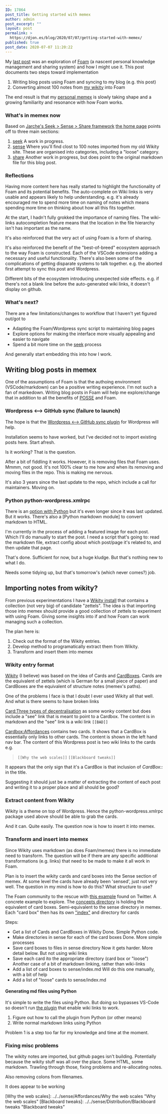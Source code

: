 ```yaml
---
ID: 17864
post_title: Getting started with memex
author: admin
post_excerpt: ""
layout: post
permalink: >
  https://djon.es/blog/2020/07/07/getting-started-with-memex/
published: true
post_date: 2020-07-07 11:20:22
---
```

My [last post][1] was an exploration of [Foam][2] (a nascent personal knowledge management and sharing system) and how I might use it. This post documents two steps toward implementation

1.  Writing blog posts using Foam and syncing to my blog (e.g. this post)
2.  Converting almost 100 notes from [my wikity][3] into Foam

The end result is that my [personal memex][4] is slowly taking shape and a growing familiarity and resonance with how Foam works.

### What's in memex now

Based on [Jarche's Seek > Sense > Share framework][5] [the home page][4] points off to three main sections: 

1.  [seek][6] A work in progress. 
2.  [sense][7] Where you'll find clost to 100 notes imported from my old Wikity site. These are organised into categories, including a "loose" category.
3.  [share][8] Another work in progress, but does point to the original markdown file for this blog post.

### Reflections

Having more content here has really started to highlight the functionality of Foam and its potential benefits. The auto-complete on Wiki links is very usable and appears likely to help understanding. e.g. it's already encouraged me to spend more time on naming of notes which means spending more time on thinking about how all this fits together.

At the start, I hadn't fully grokked the importance of naming files. The wiki-links autocompletion feature means that the location in the file hierarchy isn't has important as the name.

It's also reinforced that the very act of using Foam is a form of sharing.

It's also reinforced the benefit of the "best-of-breed" ecosystem approach to the way Foam is constructed. Each of the VSCode extensions adding a necessary and useful functionality. There's also been some of the complications of getting disparate systems to talk together. e.g. the aborted first attempt to sync this post and Wordpress. 

Different bits of the ecosystem introducing unexpected side effects. e.g. if there's not a blank line before the auto-generated wiki links, it doesn't display on github.

### What's next?

There are a few limitations/changes to workflow that I haven't yet figured out/got to

*   Adapting the Foam/Wordpress sync script to maintaining blog pages
*   Explore options for making the interface more visually appealing and easier to navigate
*   Spend a bit more time on the [seek][6] process

And generally start embedding this into how I work.

## Writing blog posts in memex

One of the assumptions of Foam is that the authoing environment (VSCode/markdown) can be a positive writing experience. I'm not such a fan of markedown. Writing blog posts in Foam will help me explore/change that in addition to all the benefits of [POSSE][9] and Foam.

### Wordpress <--> GitHub sync (failure to launch)

The hope is that the [Wordpress <--> GitHub sync plugin][10] for Wordpress will help.

Installation seems to have worked, but I've decided not to import existing posts here. Start afresh.

Is it working? That is the question.

After a bit of fiddling it works. However, it is removing files that Foam uses. Mmmm, not good. It's not 100% clear to me how and when its removing and moving files in the repo. This is making me nervous.

It's also 3 years since the last update to the repo, which include a call for maintainers. Moving on.

### Python python-wordpress.xmlrpc

There is an [option with Python][11] but it's even longer since it was last updated. But it works. There's also a [Python markdown module] to convert markdown to HTML.

I'm currently in the process of adding a featured image for each post. Which I'll do manually to start the post. I need a script that's going to: read the markdown file, extract config about which post/page it's related to, and then update that page.

That's done. Sufficient for now, but a huge kludge. But that's nothing new to what I do.

Needs some tidying up, but that's tomorrow's (which never comes?) job.

## Importing notes from wikity?

From previous experimentations I have a [Wikity install][12] that contains a collection (not very big) of candidate "zettels". The idea is that importing those into memex should provide a good collection of zettels to experiment with using Foam. Giving some insights into if and how Foam can work managing such a collection.

The plan here is:

1.  Check out the format of the Wikity entries.
2.  Develop method to programatically extract them from Wikity.
3.  Transform and insert them into memex

### Wikity entry format

[Wikity][13] (I believe) was based on the idea of Cards and [CardBoxes][14]. Cards are the equivalent of zettels (which is German for a small piece of paper) and CardBoxes are the equivalent of structure notes (memex's paths).

One of the problems I face is that I doubt I ever used Wikity all that well. And what is there seems to have broken links

[Card:Three types of decentralisation][15] as some wonky content but does include a "see" link that is meant to point to a Cardbox. The content is in markdown and the "see" link is a wiki link `[[BAD]]`

[Cardbox:Affordances][16] contains two cards. It shows that a CardBox is essentially only links to other cards. The content is shown in the left hand nav bar. The content of this Wordpress post is two wiki links to the cards e.g.

> `[[Why the web scales]]` `[[Blackboard tweaks]]`

It appears that the only sign that it's a CardBox is that inclusion of *CardBox::* in the title.

Suggesting it should just be a matter of extracting the content of each post and writing it to a proper place and all should be good?

### Extract content from Wikity

Wikity is a theme on top of Wordpress. Hence the python-wordpress.xmlrpc package used above should be able to grab the cards.

And it can. Quite easily. The question now is how to insert it into memex.

### Transform and insert into memex

Since Wikity uses markdown (as does Foam/memex) there is no immediate need to transform. The question will be if there are any specific additional transformations (e.g. links) that need to be made to make it all work in Foam.

Plan is to insert the wikity cards and card boxes into the Sense section of memex. At some level the cards have already been 'sensed', just not very well. The question in my mind is how to do this? What structure to use?

The Foam community to the rescue with [this example][17] found on Twitter. A concrete example to explore. The [concepts directory][18] is holding the equivalent of card boxes. Semi-equivalent to the sense directory in memex. Each "card box" then has its own ["index"][19] and directory for cards

Steps:

*   Get a list of Cards and CardBoxes in Wikity Done. Simple Python code.
*   Make directories in sense for each of the card boxes Done. More simple processes
*   Save card boxes to files in sense directory Now it gets harder. More detail below. But not using wiki links
*   Save each card ito the appropriate directory (card box or "loose") Another case of a bit of markdown linking, rather than wiki-links
*   Add a list of card boxes to sense/index.md Will do this one manually, with a bit of help
*   Add a list of "loose" cards to sense/index.md

#### Generating md files using Python

It's simple to write the files using Python. But doing so bypasses VS-Code so doesn't run [the plugin][20] that enable wiki links to work.

1.  Figure out how to call the plugin from Python (or other means)
2.  Write normal markdown links using Python

Problem 1 is a step too far for my knowledge and time at the moment. 

### Fixing misc problems

The wikity notes are imported, but github pages isn't building. Potentially because the wikity stuff was all over the place. Some HTML, some markdown. Trawling through those, fixing problems and re-allocating notes.

Also removing colons from filenames.

It does appear to be working

[Why the web scales]: ../../sense/Affordances/Why the web scales "Why the web scales" [Blackboard tweaks]: ../../sense/Distribution/Blackboard tweaks "Blackboard tweaks"

 [1]: https://djon.es/blog/2020/07/06/designing-a-personal-memex-with-foam/
 [2]: https://foambubble.github.io/foam/
 [3]: http://wikity.djon.es/
 [4]: https://djplaner.github.io/memex/
 [5]: http://jarche.com/2014/02/the-seek-sense-share-framework/
 [6]: https://djplaner.github.io/memex/seek/seek
 [7]: https://djplaner.github.io/memex/sense/sense
 [8]: https://djplaner.github.io/memex/share/share
 [9]: https://indieweb.org/POSSE
 [10]: https://github.com/mAAdhaTTah/wordpress-github-sync
 [11]: https://pypi.org/project/python-wordpress-xmlrpc/1.4/
 [12]: https://wikity.djon.es/
 [13]: https://github.com/michaelarthurcaulfield/wikity-zero
 [14]: https://hapgood.us/2016/09/20/wikity-updates-0-4/
 [15]: https://wikity.djon.es/three-types-of-decentralisation/
 [16]: http://wikity.djon.es/why-the-web-scales/?cardbox=Affordances
 [17]: https://tslim.github.io/concepts/
 [18]: https://github.com/tslim/concepts/tree/master/concepts
 [19]: https://github.com/tslim/concepts/blob/master/concepts/cloud-computing.md
 [20]: https://kortina.nyc/essays/suping-up-vs-code-as-a-markdown-notebook/